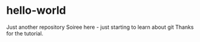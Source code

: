 # hello-world
Just another repository
Soiree here - just starting to learn about git 
Thanks for the tutorial.
